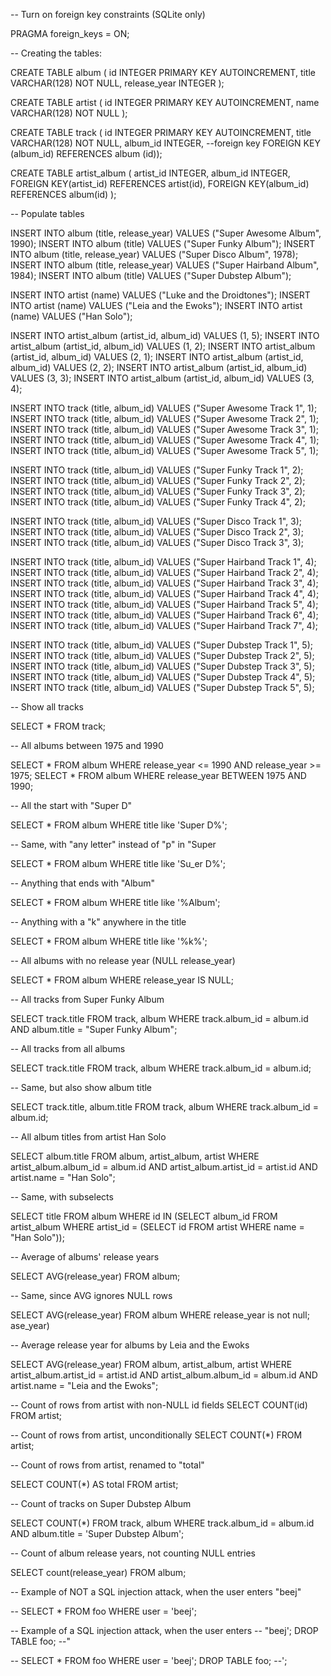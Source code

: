 -- Turn on foreign key constraints (SQLite only)

PRAGMA foreign_keys = ON;

-- Creating the tables:

CREATE TABLE album (
    id INTEGER PRIMARY KEY AUTOINCREMENT,
    title VARCHAR(128) NOT NULL,
    release_year INTEGER
);

CREATE TABLE artist (
    id INTEGER PRIMARY KEY AUTOINCREMENT,
    name VARCHAR(128) NOT NULL
);

CREATE TABLE track (
    id INTEGER PRIMARY KEY AUTOINCREMENT,
    title VARCHAR(128) NOT NULL,
    album_id   INTEGER, --foreign key
    FOREIGN KEY (album_id) REFERENCES album (id));


CREATE TABLE artist_album (
    artist_id INTEGER,
    album_id INTEGER,
    FOREIGN KEY(artist_id) REFERENCES artist(id),
    FOREIGN KEY(album_id) REFERENCES album(id)
);

-- Populate tables

INSERT INTO album (title, release_year) VALUES ("Super Awesome Album", 1990);
INSERT INTO album (title) VALUES ("Super Funky Album");
INSERT INTO album (title, release_year) VALUES ("Super Disco Album", 1978);
INSERT INTO album (title, release_year) VALUES ("Super Hairband Album", 1984);
INSERT INTO album (title) VALUES ("Super Dubstep Album");

INSERT INTO artist (name) VALUES ("Luke and the Droidtones");
INSERT INTO artist (name) VALUES ("Leia and the Ewoks");
INSERT INTO artist (name) VALUES ("Han Solo");

INSERT INTO artist_album (artist_id, album_id) VALUES (1, 5);
INSERT INTO artist_album (artist_id, album_id) VALUES (1, 2);
INSERT INTO artist_album (artist_id, album_id) VALUES (2, 1);
INSERT INTO artist_album (artist_id, album_id) VALUES (2, 2);
INSERT INTO artist_album (artist_id, album_id) VALUES (3, 3);
INSERT INTO artist_album (artist_id, album_id) VALUES (3, 4);

INSERT INTO track (title, album_id) VALUES ("Super Awesome Track 1", 1);
INSERT INTO track (title, album_id) VALUES ("Super Awesome Track 2", 1);
INSERT INTO track (title, album_id) VALUES ("Super Awesome Track 3", 1);
INSERT INTO track (title, album_id) VALUES ("Super Awesome Track 4", 1);
INSERT INTO track (title, album_id) VALUES ("Super Awesome Track 5", 1);

INSERT INTO track (title, album_id) VALUES ("Super Funky Track 1", 2);
INSERT INTO track (title, album_id) VALUES ("Super Funky Track 2", 2);
INSERT INTO track (title, album_id) VALUES ("Super Funky Track 3", 2);
INSERT INTO track (title, album_id) VALUES ("Super Funky Track 4", 2);

INSERT INTO track (title, album_id) VALUES ("Super Disco Track 1", 3);
INSERT INTO track (title, album_id) VALUES ("Super Disco Track 2", 3);
INSERT INTO track (title, album_id) VALUES ("Super Disco Track 3", 3);

INSERT INTO track (title, album_id) VALUES ("Super Hairband Track 1", 4);
INSERT INTO track (title, album_id) VALUES ("Super Hairband Track 2", 4);
INSERT INTO track (title, album_id) VALUES ("Super Hairband Track 3", 4);
INSERT INTO track (title, album_id) VALUES ("Super Hairband Track 4", 4);
INSERT INTO track (title, album_id) VALUES ("Super Hairband Track 5", 4);
INSERT INTO track (title, album_id) VALUES ("Super Hairband Track 6", 4);
INSERT INTO track (title, album_id) VALUES ("Super Hairband Track 7", 4);

INSERT INTO track (title, album_id) VALUES ("Super Dubstep Track 1", 5);
INSERT INTO track (title, album_id) VALUES ("Super Dubstep Track 2", 5);
INSERT INTO track (title, album_id) VALUES ("Super Dubstep Track 3", 5);
INSERT INTO track (title, album_id) VALUES ("Super Dubstep Track 4", 5);
INSERT INTO track (title, album_id) VALUES ("Super Dubstep Track 5", 5);


-- Show all tracks

SELECT * FROM track;

-- All albums between 1975 and 1990

SELECT * FROM album WHERE release_year <= 1990 AND release_year >= 1975;
SELECT * FROM album WHERE release_year BETWEEN 1975 AND 1990;

-- All the start with "Super D"

SELECT * FROM album WHERE title like 'Super D%';

-- Same, with "any letter" instead of "p" in "Super

SELECT * FROM album WHERE title like 'Su_er D%';

-- Anything that ends with "Album"

SELECT * FROM album WHERE title like '%Album';

-- Anything with a "k" anywhere in the title

SELECT * FROM album WHERE title like '%k%';

-- All albums with no release year (NULL release_year)

SELECT * FROM album WHERE release_year IS NULL;

-- All tracks from Super Funky Album

SELECT track.title
    FROM track, album
    WHERE track.album_id = album.id
    AND album.title = "Super Funky Album";

-- All tracks from all albums

SELECT track.title FROM track, album WHERE track.album_id = album.id;
             
-- Same, but also show album title

SELECT track.title, album.title FROM track, album WHERE track.album_id = album.id;

-- All album titles from artist Han Solo

SELECT album.title
    FROM album, artist_album, artist
    WHERE artist_album.album_id = album.id
    AND artist_album.artist_id = artist.id
    AND artist.name = "Han Solo";
         
-- Same, with subselects

SELECT title FROM album WHERE id IN
    (SELECT album_id FROM artist_album WHERE artist_id =
        (SELECT id FROM artist WHERE name = "Han Solo"));
         
-- Average of albums' release years

SELECT AVG(release_year) FROM album;

-- Same, since AVG ignores NULL rows
         
SELECT AVG(release_year) FROM album WHERE release_year is not null;
ase_year)

-- Average release year for albums by Leia and the Ewoks

SELECT AVG(release_year) FROM album, artist_album, artist
    WHERE artist_album.artist_id = artist.id
    AND artist_album.album_id = album.id
    AND artist.name = "Leia and the Ewoks";
         
-- Count of rows from artist with non-NULL id fields
SELECT COUNT(id) FROM artist;

-- Count of rows from artist, unconditionally
SELECT COUNT(*) FROM artist;
  
-- Count of rows from artist, renamed to "total"
  
SELECT COUNT(*) AS total FROM artist;
  
-- Count of tracks on Super Dubstep Album

SELECT COUNT(*) FROM track, album WHERE track.album_id = album.id AND album.title = 'Super Dubstep Album';
  

-- Count of album release years, not counting NULL entries

SELECT count(release_year) FROM album;
           
-- Example of NOT a SQL injection attack, when the user enters "beej"

-- SELECT * FROM foo WHERE user = 'beej';

-- Example of a SQL injection attack, when the user enters
-- "beej'; DROP TABLE foo; --"

-- SELECT * FROM foo WHERE user = 'beej'; DROP TABLE foo; --';